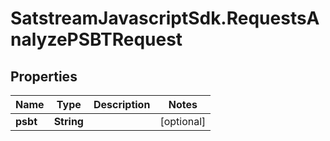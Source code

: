 # SatstreamJavascriptSdk.RequestsAnalyzePSBTRequest

## Properties
Name | Type | Description | Notes
------------ | ------------- | ------------- | -------------
**psbt** | **String** |  | [optional] 
